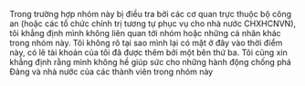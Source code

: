 Trong trường hợp nhóm này bị điều tra bởi các cơ quan trực thuộc bộ công an (hoặc các tổ chức chính trị tương tự phục vụ cho nhà nước CHXHCNVN), tôi khẳng định mình không liên quan tới nhóm hoặc những cá nhân khác trong nhóm này. Tôi không rõ tại sao mình lại có mặt ở đây vào thời điểm này, có lẽ tài khoản của tôi đã được thêm bởi một bên thứ ba. Tôi cũng xin khẳng định rằng mình không hề giúp sức cho những hành động chống phá Đảng và nhà nước của các thành viên trong nhóm này
